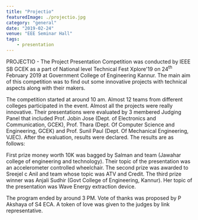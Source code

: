 ```yaml
---
title: "Projectio"
featuredImage: ./projectio.jpg
category: "general"
date: "2019-02-24"
venue: "EEE Seminar Hall"
tags:
    - presentation
---
```


PROJECTIO - The Project Presentation Competition was conducted by IEEE SB GCEK as a part of National level Technical Fest Xplore'19 on 24<sup>th</sup> February 2019 at Government College of Engineering Kannur. The main aim of this competition was to find out some innovative projects with technical aspects along with their makers.

The competition started at around 10 am. Almost 12 teams from different colleges participated in the event. Almost all the projects were really innovative. Their presentations were evaluated by 3 membered Judging Panel that included Prof. Jobin Jose (Dept. of Electronics and Communication, GCEK), Prof. Thara (Dept. Of Computer Science and Engineering, GCEK)  and Prof. Sunil Paul (Dept. Of Mechanical Engineering, VJEC). After the evaluation, results were declared. The results are as follows:

First prize money worth 10K was bagged by Salman and team (Jawahar college of engineering and technology). Their topic of the presentation was an accelerometer controlled wheelchair. The second prize was awarded to Sreejel c Anil and team whose topic was ATV and Credit. The third prize winner was Anjali Sudhir (Govt College of Engineering, Kannur). Her topic of the presentation was Wave Energy extraction device.

The program ended by around 3 PM. Vote of thanks was proposed by P Akshaya of S4 ECA. A token of love was given to the judges by link representative.
